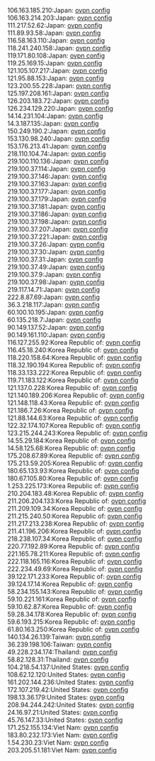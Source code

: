 106.163.185.210:Japan: [ovpn config](vpn/106_163_185_210.ovpn)  
106.163.214.203:Japan: [ovpn config](vpn/106_163_214_203.ovpn)  
111.217.52.62:Japan: [ovpn config](vpn/111_217_52_62.ovpn)  
111.89.93.58:Japan: [ovpn config](vpn/111_89_93_58.ovpn)  
116.58.163.110:Japan: [ovpn config](vpn/116_58_163_110.ovpn)  
118.241.240.158:Japan: [ovpn config](vpn/118_241_240_158.ovpn)  
119.171.80.108:Japan: [ovpn config](vpn/119_171_80_108.ovpn)  
119.25.169.15:Japan: [ovpn config](vpn/119_25_169_15.ovpn)  
121.105.107.217:Japan: [ovpn config](vpn/121_105_107_217.ovpn)  
121.95.88.153:Japan: [ovpn config](vpn/121_95_88_153.ovpn)  
123.200.55.228:Japan: [ovpn config](vpn/123_200_55_228.ovpn)  
125.197.208.161:Japan: [ovpn config](vpn/125_197_208_161.ovpn)  
126.203.183.72:Japan: [ovpn config](vpn/126_203_183_72.ovpn)  
126.234.129.220:Japan: [ovpn config](vpn/126_234_129_220.ovpn)  
14.14.231.104:Japan: [ovpn config](vpn/14_14_231_104.ovpn)  
14.3.187.135:Japan: [ovpn config](vpn/14_3_187_135.ovpn)  
150.249.190.2:Japan: [ovpn config](vpn/150_249_190_2.ovpn)  
153.130.98.240:Japan: [ovpn config](vpn/153_130_98_240.ovpn)  
153.176.213.41:Japan: [ovpn config](vpn/153_176_213_41.ovpn)  
218.110.104.74:Japan: [ovpn config](vpn/218_110_104_74.ovpn)  
219.100.110.136:Japan: [ovpn config](vpn/219_100_110_136.ovpn)  
219.100.37.114:Japan: [ovpn config](vpn/219_100_37_114.ovpn)  
219.100.37.146:Japan: [ovpn config](vpn/219_100_37_146.ovpn)  
219.100.37.163:Japan: [ovpn config](vpn/219_100_37_163.ovpn)  
219.100.37.177:Japan: [ovpn config](vpn/219_100_37_177.ovpn)  
219.100.37.179:Japan: [ovpn config](vpn/219_100_37_179.ovpn)  
219.100.37.181:Japan: [ovpn config](vpn/219_100_37_181.ovpn)  
219.100.37.186:Japan: [ovpn config](vpn/219_100_37_186.ovpn)  
219.100.37.198:Japan: [ovpn config](vpn/219_100_37_198.ovpn)  
219.100.37.207:Japan: [ovpn config](vpn/219_100_37_207.ovpn)  
219.100.37.221:Japan: [ovpn config](vpn/219_100_37_221.ovpn)  
219.100.37.26:Japan: [ovpn config](vpn/219_100_37_26.ovpn)  
219.100.37.30:Japan: [ovpn config](vpn/219_100_37_30.ovpn)  
219.100.37.31:Japan: [ovpn config](vpn/219_100_37_31.ovpn)  
219.100.37.49:Japan: [ovpn config](vpn/219_100_37_49.ovpn)  
219.100.37.9:Japan: [ovpn config](vpn/219_100_37_9.ovpn)  
219.100.37.98:Japan: [ovpn config](vpn/219_100_37_98.ovpn)  
219.117.14.71:Japan: [ovpn config](vpn/219_117_14_71.ovpn)  
222.8.87.69:Japan: [ovpn config](vpn/222_8_87_69.ovpn)  
36.3.218.117:Japan: [ovpn config](vpn/36_3_218_117.ovpn)  
60.100.10.195:Japan: [ovpn config](vpn/60_100_10_195.ovpn)  
60.135.218.7:Japan: [ovpn config](vpn/60_135_218_7.ovpn)  
90.149.137.52:Japan: [ovpn config](vpn/90_149_137_52.ovpn)  
90.149.161.110:Japan: [ovpn config](vpn/90_149_161_110.ovpn)  
116.127.255.92:Korea Republic of: [ovpn config](vpn/116_127_255_92.ovpn)  
116.45.18.240:Korea Republic of: [ovpn config](vpn/116_45_18_240.ovpn)  
118.220.158.64:Korea Republic of: [ovpn config](vpn/118_220_158_64.ovpn)  
118.32.190.194:Korea Republic of: [ovpn config](vpn/118_32_190_194.ovpn)  
118.33.133.222:Korea Republic of: [ovpn config](vpn/118_33_133_222.ovpn)  
119.71.183.122:Korea Republic of: [ovpn config](vpn/119_71_183_122.ovpn)  
121.137.0.228:Korea Republic of: [ovpn config](vpn/121_137_0_228.ovpn)  
121.140.189.206:Korea Republic of: [ovpn config](vpn/121_140_189_206.ovpn)  
121.148.118.43:Korea Republic of: [ovpn config](vpn/121_148_118_43.ovpn)  
121.186.7.26:Korea Republic of: [ovpn config](vpn/121_186_7_26.ovpn)  
121.88.144.63:Korea Republic of: [ovpn config](vpn/121_88_144_63.ovpn)  
122.32.174.107:Korea Republic of: [ovpn config](vpn/122_32_174_107.ovpn)  
123.215.244.243:Korea Republic of: [ovpn config](vpn/123_215_244_243.ovpn)  
14.55.29.184:Korea Republic of: [ovpn config](vpn/14_55_29_184.ovpn)  
14.58.125.68:Korea Republic of: [ovpn config](vpn/14_58_125_68.ovpn)  
175.208.67.89:Korea Republic of: [ovpn config](vpn/175_208_67_89.ovpn)  
175.213.59.205:Korea Republic of: [ovpn config](vpn/175_213_59_205.ovpn)  
180.65.133.93:Korea Republic of: [ovpn config](vpn/180_65_133_93.ovpn)  
180.67.105.80:Korea Republic of: [ovpn config](vpn/180_67_105_80.ovpn)  
1.253.225.173:Korea Republic of: [ovpn config](vpn/1_253_225_173.ovpn)  
210.204.183.48:Korea Republic of: [ovpn config](vpn/210_204_183_48.ovpn)  
211.206.204.133:Korea Republic of: [ovpn config](vpn/211_206_204_133.ovpn)  
211.209.109.34:Korea Republic of: [ovpn config](vpn/211_209_109_34.ovpn)  
211.215.240.50:Korea Republic of: [ovpn config](vpn/211_215_240_50.ovpn)  
211.217.213.238:Korea Republic of: [ovpn config](vpn/211_217_213_238.ovpn)  
211.41.196.206:Korea Republic of: [ovpn config](vpn/211_41_196_206.ovpn)  
218.238.107.34:Korea Republic of: [ovpn config](vpn/218_238_107_34.ovpn)  
220.77.192.89:Korea Republic of: [ovpn config](vpn/220_77_192_89.ovpn)  
221.165.78.211:Korea Republic of: [ovpn config](vpn/221_165_78_211.ovpn)  
222.118.165.116:Korea Republic of: [ovpn config](vpn/222_118_165_116.ovpn)  
222.234.49.69:Korea Republic of: [ovpn config](vpn/222_234_49_69.ovpn)  
39.122.171.233:Korea Republic of: [ovpn config](vpn/39_122_171_233.ovpn)  
39.124.17.14:Korea Republic of: [ovpn config](vpn/39_124_17_14.ovpn)  
58.234.155.143:Korea Republic of: [ovpn config](vpn/58_234_155_143.ovpn)  
59.10.221.161:Korea Republic of: [ovpn config](vpn/59_10_221_161.ovpn)  
59.10.62.87:Korea Republic of: [ovpn config](vpn/59_10_62_87.ovpn)  
59.28.34.178:Korea Republic of: [ovpn config](vpn/59_28_34_178.ovpn)  
59.6.193.215:Korea Republic of: [ovpn config](vpn/59_6_193_215.ovpn)  
61.80.163.250:Korea Republic of: [ovpn config](vpn/61_80_163_250.ovpn)  
140.134.26.139:Taiwan: [ovpn config](vpn/140_134_26_139.ovpn)  
36.239.198.106:Taiwan: [ovpn config](vpn/36_239_198_106.ovpn)  
49.228.234.174:Thailand: [ovpn config](vpn/49_228_234_174.ovpn)  
58.82.128.31:Thailand: [ovpn config](vpn/58_82_128_31.ovpn)  
104.218.54.137:United States: [ovpn config](vpn/104_218_54_137.ovpn)  
108.62.12.120:United States: [ovpn config](vpn/108_62_12_120.ovpn)  
161.202.144.236:United States: [ovpn config](vpn/161_202_144_236.ovpn)  
172.107.219.42:United States: [ovpn config](vpn/172_107_219_42.ovpn)  
198.13.36.179:United States: [ovpn config](vpn/198_13_36_179.ovpn)  
208.94.244.242:United States: [ovpn config](vpn/208_94_244_242.ovpn)  
24.16.97.21:United States: [ovpn config](vpn/24_16_97_21.ovpn)  
45.76.147.33:United States: [ovpn config](vpn/45_76_147_33.ovpn)  
171.252.155.134:Viet Nam: [ovpn config](vpn/171_252_155_134.ovpn)  
183.80.232.173:Viet Nam: [ovpn config](vpn/183_80_232_173.ovpn)  
1.54.230.23:Viet Nam: [ovpn config](vpn/1_54_230_23.ovpn)  
203.205.51.181:Viet Nam: [ovpn config](vpn/203_205_51_181.ovpn)  
